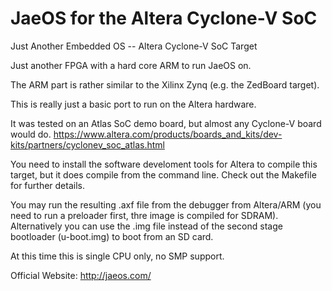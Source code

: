 JaeOS for the Altera Cyclone-V SoC
==================================

Just Another Embedded OS -- Altera Cyclone-V SoC Target

Just another FPGA with a hard core ARM to run JaeOS on.

The ARM part is rather similar to the Xilinx Zynq (e.g. the ZedBoard target).

This is really just a basic port to run on the Altera hardware.

It was tested on an Atlas SoC demo board, but almost any Cyclone-V board would do.
https://www.altera.com/products/boards_and_kits/dev-kits/partners/cyclonev_soc_atlas.html

You need to install the software develoment tools for Altera to compile this target, but it does compile from the command line.
Check out the Makefile for further details.

You may run the resulting .axf file from the debugger from Altera/ARM (you need to run a preloader first, thre image is compiled for SDRAM).
Alternatively you can use the .img file instead of the second stage bootloader (u-boot.img) to boot from an SD card.

At this time this is single CPU only, no SMP support. 

Official Website: http://jaeos.com/

